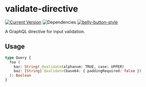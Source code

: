 # validate-directive

[![Current Version](https://img.shields.io/npm/v/validate-directive.svg)](https://www.npmjs.org/package/validate-directive)
![Dependencies](http://img.shields.io/david/cjihrig/validate-directive.svg)
[![belly-button-style](https://img.shields.io/badge/eslint-bellybutton-4B32C3.svg)](https://github.com/cjihrig/belly-button)

A GraphQL directive for input validation.

## Usage

```graphql
type Query {
  foo (
    bar: String! @validate(alphanum: TRUE, case: UPPER)
    baz: [String] @validate(base64: { paddingRequired: false })
  ): Boolean
}
```
